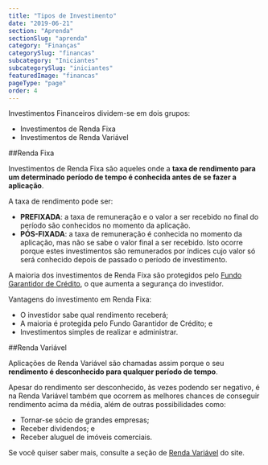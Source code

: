 ```yaml
---
title: "Tipos de Investimento"
date: "2019-06-21"
section: "Aprenda"
sectionSlug: "aprenda"
category: "Finanças"
categorySlug: "financas"
subcategory: "Iniciantes"
subcategorySlug: "iniciantes"
featuredImage: "financas"
pageType: "page"
order: 4
---
```


Investimentos Financeiros dividem-se em dois grupos:

- Investimentos de Renda Fixa
- Investimentos de Renda Variável

##Renda Fixa

Investimentos de Renda Fixa são aqueles onde a **taxa de rendimento para um determinado período de tempo é conhecida antes de se fazer a aplicação**.

A taxa de rendimento pode ser:

- **PREFIXADA**: a taxa de remuneração e o valor a ser recebido no final do período são conhecidos no momento da aplicação.
- **PÓS-FIXADA**: a taxa de remuneração é conhecida no momento da aplicação, mas não se sabe o valor final a ser recebido. Isto ocorre porque estes investimentos são remunerados por índices cujo valor só será conhecido depois de passado o período de investimento.

A maioria dos investimentos de Renda Fixa são protegidos pelo [Fundo Garantidor de Crédito](/financas/mercado-financeiro/fundo-garantidor-de-credito), o que aumenta a segurança do investidor.

Vantagens do investimento em Renda Fixa:

- O investidor sabe qual rendimento receberá;
- A maioria é protegida pelo Fundo Garantidor de Crédito; e
- Investimentos simples de realizar e administrar.

##Renda Variável

Aplicações de Renda Variável são chamadas assim porque o seu **rendimento é desconhecido para qualquer período de tempo**.

Apesar do rendimento ser desconhecido, às vezes podendo ser negativo, é na Renda Variável também que ocorrem as melhores chances de conseguir rendimento acima da média, além de outras possibilidades como:

- Tornar-se sócio de grandes empresas;
- Receber dividendos; e
- Receber aluguel de imóveis comerciais.

Se você quiser saber mais, consulte a seção de [Renda Variável](/renda-variavel) do site.


